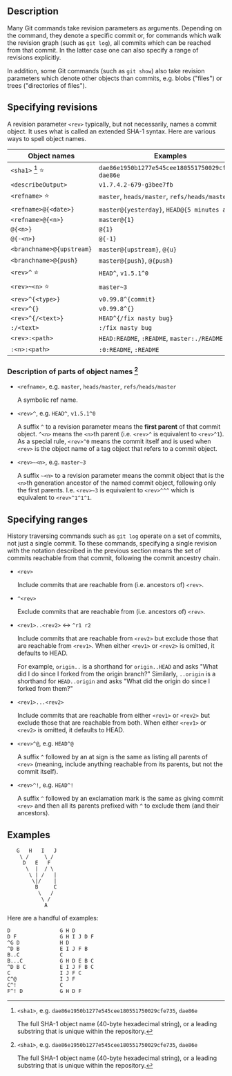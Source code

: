 ## Description

Many Git commands take revision parameters as arguments. Depending on the command, they denote a specific commit or, for commands which walk the revision graph (such as `git log`), all commits which can be reached from that commit. In the latter case one can also specify a range of revisions explicitly.

In addition, some Git commands (such as `git show`) also take revision parameters which denote other objects than commits, e.g. blobs ("files") or trees ("directories of files").

## Specifying revisions

A revision parameter `<rev>` typically, but not necessarily, names a commit object. It uses what is called an extended SHA-1 syntax. Here are various ways to spell object names.

| Object names | Examples |
| --- | --- |
| `<sha1>` [^1] :star: | `dae86e1950b1277e545cee180551750029cfe735`, `dae86e` |
| `<describeOutput>` | `v1.7.4.2-679-g3bee7fb` |
| `<refname>` :star: | `master`, `heads/master`, `refs/heads/master` |
| `<refname>@{<date>}` | `master@{yesterday}`, `HEAD@{5 minutes ago}` |
| `<refname>@{<n>}` | `master@{1}` |
| `@{<n>}` | `@{1}` |
| `@{-<n>}` | `@{-1}` |
| `<branchname>@{upstream}` | `master@{upstream}`, `@{u}` |
| `<branchname>@{push}` | `master@{push}`, `@{push}` |
| `<rev>^` :star: | `HEAD^`, `v1.5.1^0` |
| `<rev>~<n>` :star: | `master~3` |
| `<rev>^{<type>}` | `v0.99.8^{commit}` |
| `<rev>^{}` | `v0.99.8^{}` |
| `<rev>^{/<text>}` | `HEAD^{/fix nasty bug}` |
| `:/<text>` | `:/fix nasty bug` |
| `<rev>:<path>` | `HEAD:README`, `:README`, `master:./README` |
| `:<n>:<path>` | `:0:README`, `:README` |

### Description of parts of object names [^1]

[^1]: `<sha1>`, e.g. `dae86e1950b1277e545cee180551750029cfe735`, `dae86e`

    The full SHA-1 object name (40-byte hexadecimal string), or a leading substring that is unique within the repository.

- `<refname>`, e.g. `master`, `heads/master`, `refs/heads/master`

    A symbolic ref name.

- `<rev>^`, e.g. `HEAD^`, `v1.5.1^0`

    A suffix `^` to a revision parameter means the **first parent** of that commit object. `^<n>` means the `<n>`th parent (i.e. `<rev>^` is equivalent to `<rev>^1`). As a special rule, `<rev>^0` means the commit itself and is used when `<rev>` is the object name of a tag object that refers to a commit object.

- `<rev>~<n>`, e.g. `master~3`

    A suffix `~<n>` to a revision parameter means the commit object that is the `<n>`th generation ancestor of the named commit object, following only the first parents. I.e. `<rev>~3` is equivalent to `<rev>^^^` which is equivalent to `<rev>^1^1^1`.

## Specifying ranges

History traversing commands such as `git log` operate on a set of commits, not just a single commit. To these commands, specifying a single revision with the notation described in the previous section means the set of commits reachable from that commit, following the commit ancestry chain.

- `<rev>`

    Include commits that are reachable from (i.e. ancestors of) `<rev>`.

- `^<rev>`

    Exclude commits that are reachable from (i.e. ancestors of) `<rev>`.

- `<rev1>..<rev2>` :left_right_arrow: `^r1 r2`

    Include commits that are reachable from `<rev2>` but exclude those that are reachable from `<rev1>`. When either `<rev1>` or `<rev2>` is omitted, it defaults to HEAD.
    
    For example, `origin..` is a shorthand for `origin..HEAD` and asks "What did I do since I forked from the origin branch?" Similarly, `..origin` is a shorthand for `HEAD..origin` and asks "What did the origin do since I forked from them?"

- `<rev1>...<rev2>`

    Include commits that are reachable from either `<rev1>` or `<rev2>` but exclude those that are reachable from both. When either `<rev1>` or `<rev2>` is omitted, it defaults to HEAD.

- `<rev>^@`, e.g. `HEAD^@`

    A suffix `^` followed by an at sign is the same as listing all parents of `<rev>` (meaning, include anything reachable from its parents, but not the commit itself).

- `<rev>^!`, e.g. `HEAD^!`

    A suffix `^` followed by an exclamation mark is the same as giving commit `<rev>` and then all its parents prefixed with `^` to exclude them (and their ancestors).

## Examples

```
   G   H   I   J
    \ /     \ /
     D   E   F
      \  |  / \
       \ | /   |
        \|/    |
         B     C
          \   /
           \ /
            A
```

Here are a handful of examples:

```
D                G H D
D F              G H I J D F
^G D             H D
^D B             E I J F B
B..C             C
B...C            G H D E B C
^D B C           E I J F B C
C                I J F C
C^@              I J F
C^!              C
F^! D            G H D F
```
